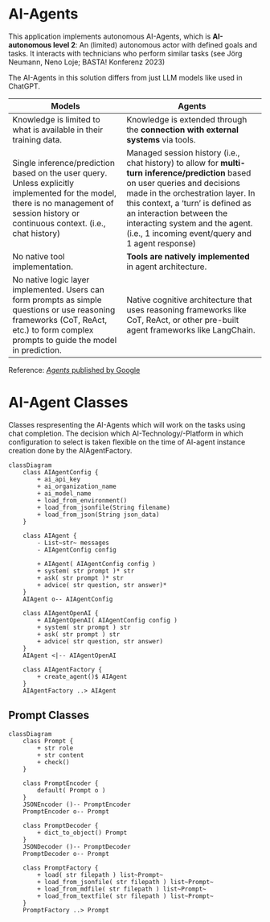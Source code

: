 # AI-Agents

This application implements autonomous AI-Agents, which is **AI-autonomous level 2**: An (limited) autonomous actor with defined goals and tasks. It interacts with technicians who perform similar tasks (see Jörg Neumann, Neno Loje; BASTA! Konferenz 2023)

The AI-Agents in this solution differs from just LLM models like used in ChatGPT.

| **Models** | **Agents** |
|------------|------------|
| Knowledge is limited to what is available in their training data. | Knowledge is extended through the **connection with external systems** via tools. |
| Single inference/prediction based on the user query. Unless explicitly implemented for the model, there is no management of session history or continuous context. (i.e., chat history) | Managed session history (i.e., chat history) to allow for **multi-turn inference/prediction** based on user queries and decisions made in the orchestration layer. In this context, a ‘turn’ is defined as an interaction between the interacting system and the agent. (i.e., 1 incoming event/query and 1 agent response) |
| No native tool implementation. | **Tools are natively implemented** in agent architecture. |
| No native logic layer implemented. Users can form prompts as simple questions or use reasoning frameworks (CoT, ReAct, etc.) to form complex prompts to guide the model in prediction. | Native cognitive architecture that uses reasoning frameworks like CoT, ReAct, or other pre-built agent frameworks like LangChain.  |

Reference: [*Agents* published by Google](https://www.kaggle.com/whitepaper-agents)


# AI-Agent Classes

Classes respresenting the AI-Agents which will work on the tasks using chat completion.
The decision which AI-Technology/-Platform in which configuration to select is taken flexible on the time of AI-agent instance creation done by the AIAgentFactory.

```mermaid
classDiagram
    class AIAgentConfig {
        + ai_api_key
        + ai_organization_name
        + ai_model_name
        + load_from_environment()
        + load_from_jsonfile(String filename)
        + load_from_json(String json_data)
    }

    class AIAgent {
        - List~str~ messages
        - AIAgentConfig config

        + AIAgent( AIAgentConfig config )
        + system( str prompt )* str
        + ask( str prompt )* str
        + advice( str question, str answer)* 
    }
    AIAgent o-- AIAgentConfig

    class AIAgentOpenAI {
        + AIAgentOpenAI( AIAgentConfig config )
        + system( str prompt ) str
        + ask( str prompt ) str
        + advice( str question, str answer)
    }
    AIAgent <|-- AIAgentOpenAI

    class AIAgentFactory {
        + create_agent()$ AIAgent
    }
    AIAgentFactory ..> AIAgent
```

## Prompt Classes
```mermaid
classDiagram
    class Prompt {
        + str role
        + str content
        + check()
    }

    class PromptEncoder {
        default( Prompt o )
    }
    JSONEncoder ()-- PromptEncoder
    PromptEncoder o-- Prompt

    class PromptDecoder {
        + dict_to_object() Prompt
    }
    JSONDecoder ()-- PromptDecoder
    PromptDecoder o-- Prompt

    class PromptFactory {
        + load( str filepath ) list~Prompt~
        + load_from_jsonfile( str filepath ) list~Prompt~
        + load_from_mdfile( str filepath ) list~Prompt~
        + load_from_textfile( str filepath ) list~Prompt~
    }
    PromptFactory ..> Prompt
```